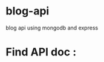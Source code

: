 # blog-api
blog api using mongodb and express

<h1>Find API doc :</h1>
<a url="https://documenter.getpostman.com/view/14068839/UzJPLuhY">